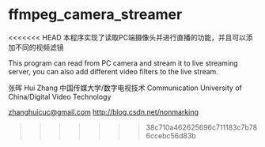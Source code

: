 # ffmpeg_camera_streamer
<<<<<<< HEAD
本程序实现了读取PC端摄像头并进行直播的功能，并且可以添加不同的视频滤镜

This program can read from PC camera and stream it to live streaming server, you can also add different video filters to the live stream.

张晖
Hui Zhang
中国传媒大学/数字电视技术
Communication University of China/Digital Video Technology

zhanghuicuc@gmail.com
http://blog.csdn.net/nonmarking

>>>>>>> 38c710a462625696c711183c7b786ccebc56d83b
